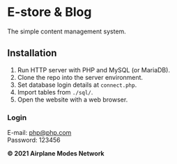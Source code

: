# E-store & Blog
The simple content management system.

## Installation
1. Run HTTP server with PHP and MySQL (or MariaDB).
2. Clone the repo into the server environment.
3. Set database login details at `connect.php`.
4. Import tables from `./sql/`.
5. Open the website with a web browser.

### Login
E-mail: php@php.com  
Password: 123456  

**© 2021 Airplane Modes Network**